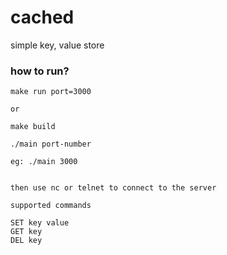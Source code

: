 # cached

simple key, value store

### how to run?
```
make run port=3000

or

make build

./main port-number

eg: ./main 3000


then use nc or telnet to connect to the server

supported commands

SET key value
GET key
DEL key
```